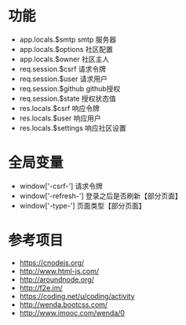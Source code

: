 # 功能
- app.locals.$smtp smtp 服务器
- app.locals.$options 社区配置
- app.locals.$owner 社区主人
- req.session.$csrf 请求令牌
- req.session.$user 请求用户
- req.session.$github github授权
- req.session.$state 授权状态值
- res.locals.$csrf 响应令牌
- res.locals.$user 响应用户
- res.locals.$settings 响应社区设置


# 全局变量
- window['-csrf-'] 请求令牌
- window['-refresh-'] 登录之后是否刷新【部分页面】
- window['-type-'] 页面类型【部分页面】


# 参考项目
- <https://cnodejs.org/>
- <http://www.html-js.com/>
- <http://aroundnode.org/>
- <http://f2e.im/>
- <https://coding.net/u/coding/activity>
- <http://wenda.bootcss.com/>
- <http://www.imooc.com/wenda/0>

